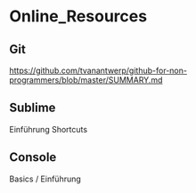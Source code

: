 # Online_Resources

## Git

https://github.com/tvanantwerp/github-for-non-programmers/blob/master/SUMMARY.md



## Sublime 

Einführung 
Shortcuts


## Console

Basics / Einführung

